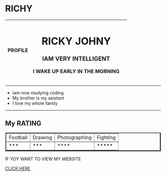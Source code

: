 # RICHY 
<html lang="en" dir="ltr">
    <meta charset="utf-8">
  <body>
    <table>
      <thead>
      <tr>
<th><img src="C:\Users\RR\Desktop\RICKY NECESSARY FILE\lol.png" alt="">PROFILE</th>
<th><h1>RICKY JOHNY</h1>
<h3>IAM VERY INTELLIGENT</h3>
<p>I WAKE UP EARLY IN THE MORNING</p><th>
  </tr>
  </thead>
  </table>
<hr noshade="50">
<ul>
  <li>iam now studying coding</li>
  <li>My brother is my asistant</li>
  <li>I love my whole family</li>
</ul>
<hr noshade="50">
<h2>My RATING</h2>
<table border="3">
  <tr>
    <td>Football</td>
    <td>Drawing</td>
    <td>Photographing</td>
    <td>Fighting</td>
  </tr>
  <tr>
    <td>***</td>
    <td>***</td>
    <td>****</td>
    <td>*****</td>
  </tr>

</table>
<p>IF YOY WANT TO VIEW MY WEBSITE</p>
<a href="MY SITE.HTML">CLICK HERE</a>


  </body>
</html>
